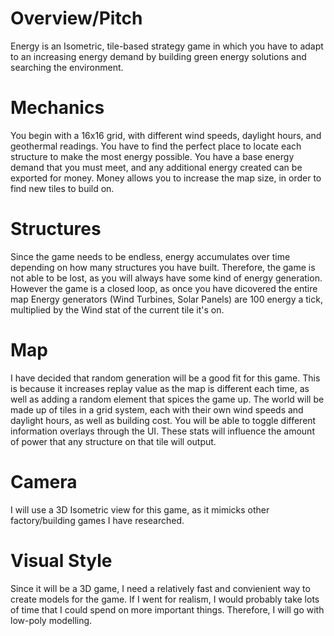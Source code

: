 # Overview/Pitch
Energy is an Isometric, tile-based strategy game in which you have to adapt to an increasing energy demand by building green energy solutions and searching the environment.
# Mechanics
You begin with a 16x16 grid, with different wind speeds, daylight hours, and geothermal readings. You have to find the perfect place to locate each structure to make the most energy possible.
You have a base energy demand that you must meet, and any additional energy created can be exported for money.
Money allows you to increase the map size, in order to find new tiles to build on.
# Structures
Since the game needs to be endless, energy accumulates over time depending on how many structures you have built. Therefore, the game is not able to be lost, as you will always have some kind of energy generation. However the game is a closed loop, as once you have dicovered the entire map 
Energy generators (Wind Turbines, Solar Panels) are 100 energy a tick, multiplied by the Wind stat of the current tile it's on.
# Map
I have decided that random generation will be a good fit for this game. This is because it increases replay value as the map is different each time, as well as adding a random element that spices the game up. The world will be made up of tiles in a grid system, each with their own wind speeds and daylight hours, as well as building cost. You will be able to toggle different information overlays through the UI. These stats will influence the amount of power that any structure on that tile will output.
# Camera
I will use a 3D Isometric view for this game, as it mimicks other factory/building games I have researched. 
# Visual Style
Since it will be a 3D game, I need a relatively fast and convienient way to create models for the game. If I went for realism, I would probably take lots of time that I could spend on more important things. Therefore, I will go with low-poly modelling. 
